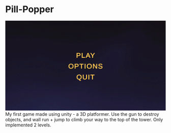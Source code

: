 # Pill-Popper
![alt text](https://raw.githubusercontent.com/ThomasSchofield101/Pill-Popper/refs/heads/main/Pill%20Popper%20(fps%20Platformer)%20Screenshot%202025.02.03%20-%2011.58.21.16.png "Main Menu")
My first game made using unity - a 3D platformer.
Use the gun to destroy objects, and wall run + jump to climb your way to the top of the tower. Only implemented 2 levels.
